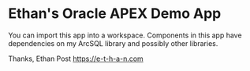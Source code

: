 # Ethan's Oracle APEX Demo App

You can import this app into a workspace. Components in this app have dependencies on my ArcSQL library and possibly other libraries.

Thanks,
Ethan Post
https://e-t-h-a-n.com

